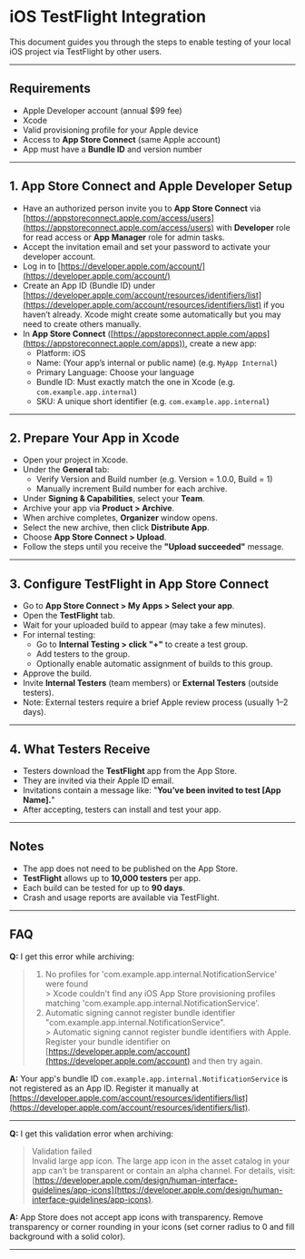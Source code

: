 # iOS TestFlight Integration

This document guides you through the steps to enable testing of your local iOS project via TestFlight by other users.

---

## Requirements

- Apple Developer account (annual $99 fee)
- Xcode
- Valid provisioning profile for your Apple device
- Access to **App Store Connect** (same Apple account)
- App must have a **Bundle ID** and version number

---

## 1. App Store Connect and Apple Developer Setup

- Have an authorized person invite you to **App Store Connect** via [https://appstoreconnect.apple.com/access/users](https://appstoreconnect.apple.com/access/users) with **Developer** role for read access or **App Manager** role for admin tasks.
- Accept the invitation email and set your password to activate your developer account.
- Log in to [https://developer.apple.com/account/](https://developer.apple.com/account/)
- Create an App ID (Bundle ID) under [https://developer.apple.com/account/resources/identifiers/list](https://developer.apple.com/account/resources/identifiers/list) if you haven’t already. Xcode might create some automatically but you may need to create others manually.
- In **App Store Connect** ([https://appstoreconnect.apple.com/apps](https://appstoreconnect.apple.com/apps)), create a new app:
    - Platform: iOS
    - Name: (Your app’s internal or public name) (e.g. `MyApp Internal`)
    - Primary Language: Choose your language
    - Bundle ID: Must exactly match the one in Xcode (e.g. `com.example.app.internal`)
    - SKU: A unique short identifier (e.g. `com.example.app.internal`)

---

## 2. Prepare Your App in Xcode

- Open your project in Xcode.
- Under the **General** tab:
    - Verify Version and Build number (e.g. Version = 1.0.0, Build = 1)
    - Manually increment Build number for each archive.
- Under **Signing & Capabilities**, select your **Team**.
- Archive your app via **Product > Archive**.
- When archive completes, **Organizer** window opens.
- Select the new archive, then click **Distribute App**.
- Choose **App Store Connect > Upload**.
- Follow the steps until you receive the **"Upload succeeded"** message.

---

## 3. Configure TestFlight in App Store Connect

- Go to **App Store Connect > My Apps > Select your app**.
- Open the **TestFlight** tab.
- Wait for your uploaded build to appear (may take a few minutes).
- For internal testing:
    - Go to **Internal Testing > click "+"** to create a test group.
    - Add testers to the group.
    - Optionally enable automatic assignment of builds to this group.
- Approve the build.
- Invite **Internal Testers** (team members) or **External Testers** (outside testers).
- Note: External testers require a brief Apple review process (usually 1–2 days).

---

## 4. What Testers Receive

- Testers download the **TestFlight** app from the App Store.
- They are invited via their Apple ID email.
- Invitations contain a message like: "**You’ve been invited to test [App Name].**"
- After accepting, testers can install and test your app.

---

## Notes

- The app does not need to be published on the App Store.
- **TestFlight** allows up to **10,000 testers** per app.
- Each build can be tested for up to **90 days**.
- Crash and usage reports are available via TestFlight.

---

## FAQ

**Q:** I get this error while archiving:

> 1. No profiles for 'com.example.app.internal.NotificationService' were found  
     >  Xcode couldn't find any iOS App Store provisioning profiles matching 'com.example.app.internal.NotificationService'.
>  2. Automatic signing cannot register bundle identifier "com.example.app.internal.NotificationService".  
      >  Automatic signing cannot register bundle identifiers with Apple. Register your bundle identifier on [https://developer.apple.com/account](https://developer.apple.com/account) and then try again.

**A:** Your app's bundle ID `com.example.app.internal.NotificationService` is not registered as an App ID. Register it manually at [https://developer.apple.com/account/resources/identifiers/list](https://developer.apple.com/account/resources/identifiers/list).

---

**Q:** I get this validation error when archiving:

> Validation failed  
> Invalid large app icon. The large app icon in the asset catalog in your app can’t be transparent or contain an alpha channel. For details, visit: [https://developer.apple.com/design/human-interface-guidelines/app-icons](https://developer.apple.com/design/human-interface-guidelines/app-icons).

**A:** App Store does not accept app icons with transparency. Remove transparency or corner rounding in your icons (set corner radius to 0 and fill background with a solid color).

---
